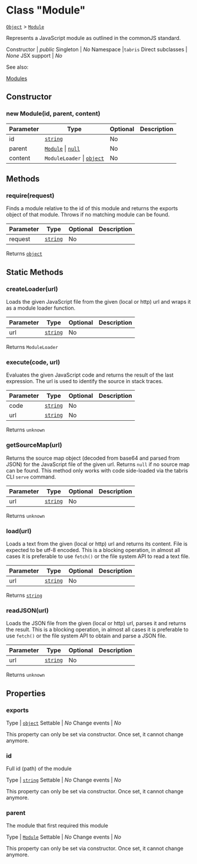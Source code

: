 ---
---
# Class "Module"

<span style="white-space:nowrap;">[`Object`](https://developer.mozilla.org/en-US/docs/Web/JavaScript/Reference/Global_Objects/Object)</span> > <span style="white-space:nowrap;">[`Module`](Module.md)</span>

Represents a JavaScript module as outlined in the commonJS standard.


Constructor | *public*
Singleton | *No*
Namespace |`tabris`
Direct subclasses | *None*
JSX support | *No*


See also:
  
[Modules](../modules.md)

## Constructor

### new Module(id, parent, content)

Parameter|Type|Optional|Description
-|-|-|-
id | <span style="white-space:nowrap;">[`string`](https://developer.mozilla.org/en-US/docs/Web/JavaScript/Data_structures#String_type)</span> | No | 
parent | <span style="white-space:nowrap;">[`Module`](Module.md) \| [`null`](https://developer.mozilla.org/en-US/docs/Web/JavaScript/Data_structures#Null_type)</span> | No | 
content | <span style="white-space:nowrap;">`ModuleLoader` \| [`object`](https://developer.mozilla.org/en-US/docs/Web/JavaScript/Reference/Global_Objects/Object)</span> | No | 

## Methods

### require(request)



Finds a module relative to the id of this module and returns the exports object of that module. Throws if no matching module can be found.


Parameter|Type|Optional|Description
-|-|-|-
request | <span style="white-space:nowrap;">[`string`](https://developer.mozilla.org/en-US/docs/Web/JavaScript/Data_structures#String_type)</span> | No | 


Returns <span style="white-space:nowrap;">[`object`](https://developer.mozilla.org/en-US/docs/Web/JavaScript/Reference/Global_Objects/Object)</span>

## Static Methods

### createLoader(url)



Loads the given JavaScript file from the given (local or http) url and wraps it as a module loader function.


Parameter|Type|Optional|Description
-|-|-|-
url | <span style="white-space:nowrap;">[`string`](https://developer.mozilla.org/en-US/docs/Web/JavaScript/Data_structures#String_type)</span> | No | 


Returns <span style="white-space:nowrap;">`ModuleLoader`</span>

### execute(code, url)



Evaluates the given JavaScript code and returns the result of the last expression. The url is used to identify the source in stack traces.


Parameter|Type|Optional|Description
-|-|-|-
code | <span style="white-space:nowrap;">[`string`](https://developer.mozilla.org/en-US/docs/Web/JavaScript/Data_structures#String_type)</span> | No | 
url | <span style="white-space:nowrap;">[`string`](https://developer.mozilla.org/en-US/docs/Web/JavaScript/Data_structures#String_type)</span> | No | 


Returns <span style="white-space:nowrap;">`unknown`</span>

### getSourceMap(url)



Returns the source map object (decoded from base64 and parsed from JSON) for the JavaScript file of the given url. Returns `null` if no source map can be found. This method only works with code side-loaded via the tabris CLI `serve` command.


Parameter|Type|Optional|Description
-|-|-|-
url | <span style="white-space:nowrap;">[`string`](https://developer.mozilla.org/en-US/docs/Web/JavaScript/Data_structures#String_type)</span> | No | 


Returns <span style="white-space:nowrap;">`unknown`</span>

### load(url)



Loads a text from the given (local or http) url and returns its content. File is expected to be utf-8 encoded. This is a blocking operation, in almost all cases it is preferable to use `fetch()` or the file system API to read a text file.


Parameter|Type|Optional|Description
-|-|-|-
url | <span style="white-space:nowrap;">[`string`](https://developer.mozilla.org/en-US/docs/Web/JavaScript/Data_structures#String_type)</span> | No | 


Returns <span style="white-space:nowrap;">[`string`](https://developer.mozilla.org/en-US/docs/Web/JavaScript/Data_structures#String_type)</span>

### readJSON(url)



Loads the JSON file from the given (local or http) url, parses it and returns the result. This is a blocking operation, in almost all cases it is preferable to use `fetch()` or the file system API to obtain and parse a JSON file.


Parameter|Type|Optional|Description
-|-|-|-
url | <span style="white-space:nowrap;">[`string`](https://developer.mozilla.org/en-US/docs/Web/JavaScript/Data_structures#String_type)</span> | No | 


Returns <span style="white-space:nowrap;">`unknown`</span>


## Properties

### exports



Type | <span style="white-space:nowrap;">[`object`](https://developer.mozilla.org/en-US/docs/Web/JavaScript/Reference/Global_Objects/Object)</span>
Settable | *No*
Change events | *No*




This property can only be set via constructor. Once set, it cannot change anymore.

### id


Full id (path) of the module

Type | <span style="white-space:nowrap;">[`string`](https://developer.mozilla.org/en-US/docs/Web/JavaScript/Data_structures#String_type)</span>
Settable | *No*
Change events | *No*




This property can only be set via constructor. Once set, it cannot change anymore.

### parent


The module that first required this module

Type | <span style="white-space:nowrap;">[`Module`](Module.md)</span>
Settable | *No*
Change events | *No*




This property can only be set via constructor. Once set, it cannot change anymore.

